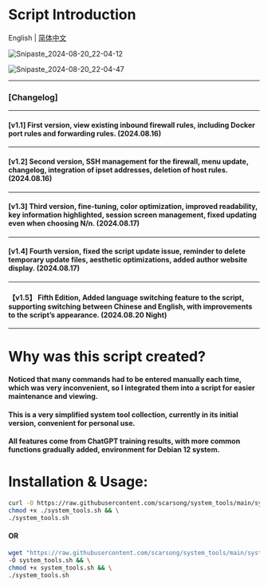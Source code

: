 # Script Introduction

English | [简体中文](./README.zh-cn.md)

![Snipaste_2024-08-20_22-04-12](https://github.com/user-attachments/assets/2e6a7d86-4049-480c-93d8-29d86a1cff20)

![Snipaste_2024-08-20_22-04-47](https://github.com/user-attachments/assets/ef4b73df-958b-47df-9593-86b85a0319a0)

---

### [Changelog]

---

#### [v1.1] First version, view existing inbound firewall rules, including Docker port rules and forwarding rules. (2024.08.16)

---

#### [v1.2] Second version, SSH management for the firewall, menu update, changelog, integration of ipset addresses, deletion of host rules. (2024.08.16)

---

#### [v1.3] Third version, fine-tuning, color optimization, improved readability, key information highlighted, session screen management, fixed updating even when choosing N/n. (2024.08.17)

---

#### [v1.4] Fourth version, fixed the script update issue, reminder to delete temporary update files, aesthetic optimizations, added author website display. (2024.08.17)

---
#### 【v1.5】 Fifth Edition, Added language switching feature to the script, supporting switching between Chinese and English, with improvements to the script’s appearance. (2024.08.20 Night)
---
# Why was this script created?

#### Noticed that many commands had to be entered manually each time, which was very inconvenient, so I integrated them into a script for easier maintenance and viewing.
#### This is a very simplified system tool collection, currently in its initial version, convenient for personal use.
#### All features come from ChatGPT training results, with more common functions gradually added, environment for Debian 12 system.

# Installation & Usage:

```bash
curl -O https://raw.githubusercontent.com/scarsong/system_tools/main/system_tools.sh && \
chmod +x ./system_tools.sh && \
./system_tools.sh
```
#### OR
```bash
wget "https://raw.githubusercontent.com/scarsong/system_tools/main/system_tools.sh?$(date +%s)" \
-O system_tools.sh && \
chmod +x system_tools.sh && \
./system_tools.sh
```
